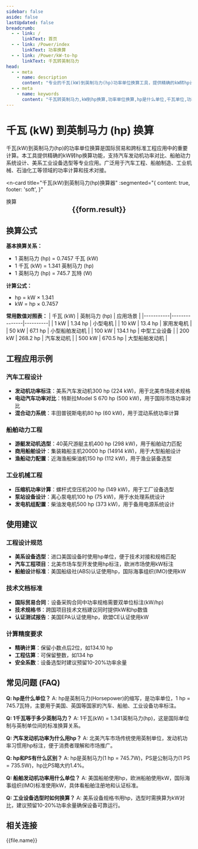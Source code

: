 ```yaml
---
sidebar: false
aside: false
lastUpdated: false
breadcrumb:
  - - link: /
      linkText: 首页
  - - link: /Power/index
      linkText: 功率换算
  - - link: /Power/kW-to-hp
      linkText: 千瓦转英制马力
head:
  - - meta
    - name: description
      content: "专业的千瓦(kW)到英制马力(hp)功率单位换算工具，提供精确的kW转hp计算公式和实时换算功能。涵盖汽车发动机、船舶动力、工业机械等应用场景，支持美系设备功率计算、国际贸易技术对接、机械设备选型等专业需求。"
  - - meta
    - name: keywords
      content: "千瓦转英制马力,kW到hp换算,功率单位换算,hp是什么单位,千瓦单位,功率计算公式,英制马力,汽车发动机功率,船舶动力,工业机械功率,美系设备功率,机械设备选型,国际贸易技术"
---
```

# 千瓦 (kW) 到英制马力 (hp) 换算

千瓦(kW)到英制马力(hp)的功率单位换算是国际贸易和跨标准工程应用中的重要计算。本工具提供精确的kW转hp换算功能，支持汽车发动机功率对比、船舶动力系统设计、美系工业设备选型等专业应用。广泛用于汽车工程、船舶制造、工业机械、石油化工等领域的功率计算和技术对接。

<script setup>
import { onMounted,reactive,inject ,ref  } from 'vue'
import { NButton,NForm ,NFormItem,NInput,NInputNumber,NSelect,NCard,useMessage ,NGrid ,NGi } from 'naive-ui'
import { defineClientComponent } from 'vitepress'
import { Power } from '../../files';
const seoKey = [
  '千瓦转英制马力',
  'kW到hp换算',
  'hp是什么单位',
  '千瓦单位',
  '功率计算公式',
  '英制马力',
  '汽车发动机功率',
  '船舶动力',
  '工业机械功率',
  '美系设备功率',
  '机械设备选型',
  '国际贸易技术'
]
const convert = inject('convert')
const options =  [
  { "label": "千瓦 (kW)","value": "kW" },
  { "label": "英制马力 (hp)","value": "hp" }
];
const formRef = ref(null);
const rules = {
  number:{
    required: true,
    type: 'number',
    trigger: "blur",
    message: '请输入数字'
  },
  to:{
    required: true,
    trigger: "select",
    message: '请选择转换单位'
  },
  from:{
    required: true,
    trigger: "select",
    message: '请选择原始单位'
  }
}
const form = reactive({
  number:null,
  to:'',
  from:'',
  result:'',
  title:'千瓦转英制马力',
})
const convertHandler = (e) => {
   e.preventDefault();
  formRef.value?.validate((errors)=>{
    if (!errors) {
      form.result = `${form.number}${form.from} = ${convert(form.number).from(form.from).to(form.to)}${form.to}`
    }
  })
}
</script>

<n-card
  title="千瓦(kW)到英制马力(hp)换算器"
  :segmented="{
    content: true,
    footer: 'soft',
  }"
>
  <n-form size="large" :model="form" ref='formRef' :rules="rules">
    <n-form-item label="数值"  path="number">
      <n-input-number size="large" style="width:100%" :min="0" v-model:value="form.number"   placeholder="请输入要换算的数值" />
    </n-form-item>
    <n-form-item label="从" path="from">
      <n-select  size="large" :options="options" v-model:value="form.from" placeholder="请选择原始单位" />
    </n-form-item>
    <n-form-item label="到" path="to">
      <n-select  size="large" :options="options" v-model:value="form.to" placeholder="请选择换算单位" />
    </n-form-item>
    <n-form-item>
      <n-button type="info" style="width:100%" @click="convertHandler">换算</n-button>
    </n-form-item>
  </n-form>
  <n-card  embedded :bordered="false" hoverable>
    <div  style="text-align:center;font-size:20px;">
      <strong>{{form.result}}</strong>
    </div>
  </n-card>
  <template #footer>
    <div>
      <span v-for="item of seoKey">{{item}}，</span>
    </div>
  </template>
</n-card>

## 换算公式

**基本换算关系：**
- 1 英制马力 (hp) = 0.7457 千瓦 (kW)
- 1 千瓦 (kW) = 1.341 英制马力 (hp)
- 1 英制马力 (hp) = 745.7 瓦特 (W)

**计算公式：**
- hp = kW × 1.341
- kW = hp × 0.7457

**常用数值对照表：**
| 千瓦 (kW) | 英制马力 (hp) | 应用场景 |
|-----------|---------------|----------|
| 1 kW | 1.34 hp | 小型电机 |
| 10 kW | 13.4 hp | 家用发电机 |
| 50 kW | 67.1 hp | 小型船舶发动机 |
| 100 kW | 134.1 hp | 中型工业设备 |
| 200 kW | 268.2 hp | 汽车发动机 |
| 500 kW | 670.5 hp | 大型船舶发动机 |

## 工程应用示例

### 汽车工程设计
- **发动机功率标注**：美系汽车发动机300 hp (224 kW)，用于北美市场技术规格
- **电动汽车功率对比**：特斯拉Model S 670 hp (500 kW)，用于国际市场功率对比
- **混合动力系统**：丰田普锐斯电机80 hp (60 kW)，用于混动系统功率计算

### 船舶动力工程
- **游艇发动机选型**：40英尺游艇主机400 hp (298 kW)，用于船舶动力匹配
- **商用船舶设计**：集装箱船主机20000 hp (14914 kW)，用于大型船舶设计
- **渔船动力配置**：近海渔船柴油机150 hp (112 kW)，用于渔业装备选型

### 工业机械工程
- **压缩机功率计算**：螺杆式空压机200 hp (149 kW)，用于工厂设备选型
- **泵站设备设计**：离心泵电机100 hp (75 kW)，用于水处理系统设计
- **发电机组配置**：柴油发电机500 hp (373 kW)，用于备用电源系统设计

## 使用建议

### 工程设计规范
- **美系设备选型**：进口美国设备时使用hp单位，便于技术对接和规格匹配
- **汽车工程项目**：北美市场车型开发使用hp标注，欧洲市场使用kW标注
- **船舶设计标准**：美国船级社(ABS)认证使用hp，国际海事组织(IMO)使用kW

### 技术文档标准
- **国际贸易合同**：设备采购合同中功率规格需要双单位标注(kW/hp)
- **技术规格书**：跨国项目技术文档建议同时提供kW和hp数值
- **认证测试报告**：美国EPA认证使用hp，欧盟CE认证使用kW

### 计算精度要求
- **精确计算**：保留小数点后2位，如134.10 hp
- **工程估算**：可保留整数，如134 hp
- **安全系数**：设备选型时建议预留10-20%功率余量

## 常见问题 (FAQ)

**Q: hp是什么单位？**
A: hp是英制马力(Horsepower)的缩写，是功率单位，1 hp = 745.7瓦特，主要用于美国、英国等国家的汽车、船舶、工业设备功率标注。

**Q: 1千瓦等于多少英制马力？**
A: 1千瓦(kW) = 1.341英制马力(hp)，这是国际单位制与英制单位间的标准换算关系。

**Q: 汽车发动机功率为什么用hp？**
A: 北美汽车市场传统使用英制单位，发动机功率习惯用hp标注，便于消费者理解和市场推广。

**Q: hp和PS有什么区别？**
A: hp是英制马力(1 hp = 745.7W)，PS是公制马力(1 PS = 735.5W)，hp比PS略大约1.4%。

**Q: 船舶发动机功率用什么单位？**
A: 美国船舶使用hp，欧洲船舶使用kW，国际海事组织(IMO)标准使用kW，具体看船舶注册地和认证标准。

**Q: 工业设备选型时如何换算？**
A: 美系设备规格书用hp，选型时需换算为kW对比，建议预留10-20%功率余量确保设备可靠运行。

## 相关连接
<n-grid x-gap="12" :cols="2">
  <n-gi v-for="(file,index) in Power" :key="index">
    <n-button
      text
      tag="a"
      :href="file.path"
      type="info"
    >
      {{file.name}}
    </n-button>
  </n-gi>
</n-grid>